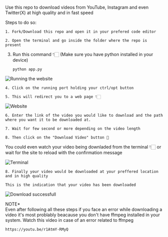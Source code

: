 Use this repo to download videos from YouTube, Instagram and even Twitter(X) at high quality and in fast speed

Steps to do so:

    1. Fork/Download this repo and open it in your prefered code editor 
    
    2. Open the terminal and go inside the folder where the repo is present

3. Run this command 👇🏻 (Make sure you have python installed in your device)

       python app.py

![Running the website](https://github.com/user-attachments/assets/7fe35a13-ab72-4232-9859-eaf4b39b8aa1)

    4. Click on the running port holding your ctrl/opt button

    5. This will redirect you to a web page 👇🏻

![Website](https://github.com/user-attachments/assets/c62a50aa-226d-48ef-8d41-96505fb3b849)

    6. Enter the link of the video you would like to download and the path where you want it to be downloaded at.

    7. Wait for few second or more depending on the video length 

    8. Then click on the "Download Video" button 🎉

You could even watch your video being downladed from the terminal 👇🏻 or wait for the site to reload with the confirmation message 

![Terminal](https://github.com/user-attachments/assets/466a3d0f-05a4-4de0-bbac-f869a4bb265e)


    8. Finally your video would be downloaded at your preffered location and in high quality
    
    This is the indication that your video has been downloaded

![Download successfull](https://github.com/user-attachments/assets/a79fb69e-867c-4ded-a5f3-ff1f3857cf8c)


NOTE*  
Even after following all these steps if you face an error while downloading a video it's most problably beacause you don't have ffmpeg installed in your system.
Watch this video in case of an error related to ffmpeg

    https://youtu.be/r1AtmY-RMyQ



